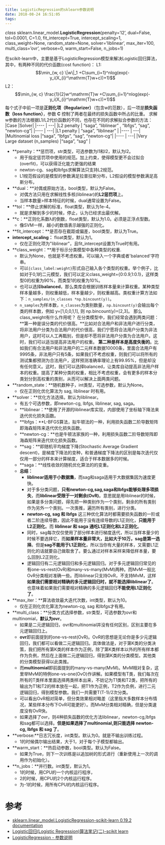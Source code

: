 ```yaml
---
title: LogisticRegression的sklearn参数说明
date: 2018-08-24 16:51:05
tags:
---
```


*class* sklearn.linear_model.**LogisticRegression**(penalty=’l2’, dual=False, tol=0.0001, C=1.0, fit_intercept=True, intercept_scaling=1, class_weight=None, random_state=None, solver=’liblinear’, max_iter=100, multi_class=’ovr’, verbose=0, warm_start=False, n_jobs=1)

在scikit-learn中，主要是基于LogisticRegression模型来解决Logistic回归算法，其中，有两种不同的代价函数(cost function)：
L1:
$$\min_{w, c} \|w\|_1 +C\sum_{i=1}^nlog(exp(-y_i(X_{i}^\mathrm{T}w+c))+1)$$
L2：
$$\min_{w, c} \frac{1}{2}w^\mathrm{T}w +C\sum_{i=1}^nlog(exp(-y_i(X_{i}^\mathrm{T}w+c))+1)$$
每个式子中前一项是**正则化项（Regularizer）**（包含w的范数），后一项是**损失函数（loss function）**，参数 **C** 控制了两者在最终的损失函数中所占的比重。
求解w参数的方法根据L1/L2代价函数的不同，也存在不同的求解拟合参数的方法：
|Case |Solver|
|---- | ---|
|L2 penalty | “saga”,  “liblinear” , “lbfgs”,  “sag”,  “newton-cg”|
|---- | ---|
|L1 penalty | “saga”,  “liblinear” |
|---- | ---|
|Multinomial loss |“saga”, “lbfgs”,  “sag”,  “newton-cg”|
|---- | ---|
|Very Large dataset (n_samples) |“saga”, “sag” |

 - **penalty：**惩罚项，str类型，可选参数为l1和l2，默认为l2。
     - 用于指定惩罚项中使用的规范。加上约束，使得模型更不会过拟合(overfit)，可以获得泛化能力更强的结果
     - newton-cg、sag和lbfgs求解算法只支持L2规范。
     - L1规范假设的是模型的参数满足拉普拉斯分布，L2假设的模型参数满足高斯分布，
 - **dual：**对偶或原始方法，bool类型，默认为False。
     - 对偶方法只用在求解线性多核(liblinear)的**L2惩罚项**上。
     - 当样本数量>样本特征的时候，dual通常设置为False。
 - **tol：**停止求解的标准，float类型，默认为1e-4。
     - 就是求解到多少的时候，停止，认为已经求出最优解。
 - **c：**正则化系数λ的倒数，float类型，默认为1.0。必须是正浮点型数。
     - 像SVM一样，越小的数值表示越强的正则化。
 - **fit_intercept：**是否存在截距或偏差，bool类型，默认为True。
 - **intercept_scaling：** float类型，默认为1。
     - 仅在正则化项为"liblinear"，且fit_intercept设置为True时有用。
 - **class_weight：**用于标示分类模型中各种类型的权重.
     - 默认为None，也就是不考虑权重。可以输入一个字典或者'balanced'字符串。
     - 可以`{class_label:weight}`形式自己输入各个类型的权重。举个例子，比如对于0,1的二元模型，我们可以定义class_weight={0:0.9,1:0.1}，这样类型0的权重为90%，而类型1的权重为10%。
     - 也可以选择**balanced**，那么类库会根据训练样本量来计算权重。某种类型样本量越多，则权重越低，样本量越少，则权重越高。类权重计算方法如下：`n_samples/(n_classes *np.bincount(y))`。
     - `n_samples`为样本数，`n_classes`为类别数量，`np.bincount(y)`会输出每个类的样本数，例如 y=[1,0,0,1,1], 则 np.bincount(y)=[2,3]。
   那么class_weight有什么作用呢？ 在分类模型中，我们经常会遇到两类问题：
   **第一种是误分类的代价很高。**比如对合法用户和非法用户进行分类，将非法用户分类为合法用户的代价很高，我们宁愿将合法用户分类为非法用户，这时可以人工再甄别，但是却不愿将非法用户分类为合法用户。这时，我们可以适当提高非法用户的权重。
   **第二种是样本是高度失衡的**。比如我们有合法用户和非法用户的二元样本数据10000条，里面合法用户有9995条，非法用户只有5条，如果我们不考虑权重，则我们可以将所有的测试集都预测为合法用户，这样预测准确率理论上有99.95%，但是却没有任何意义。这时，我们可以选择balanced，让类库自动提高非法用户样本的权重。提高了某种分类的权重，相比不考虑权重，会有更多的样本分类划分到高权重的类别，从而可以解决上面两类问题。
 - **random_state：**随机数种子，int类型，可选参数，默认为None。
     - 仅在正则化优化算法为 sag, liblinear 时有用。
 - **solver：**优化方法选择。默认为liblinear。
     - 有五个可选参数，即newton-cg, lbfgs, liblinear, sag, saga。
     - **liblinear：**使用了开源的liblinear库实现，内部使用了坐标轴下降法来迭代优化损失函数。
     - **lbfgs：**L-BFGS算法，拟牛顿法的一种，利用损失函数二阶导数矩阵即海森矩阵来迭代优化损失函数。
     - **newton-cg：**也是牛顿法家族的一种，利用损失函数二阶导数矩阵即海森矩阵来迭代优化损失函数。
     - **sag：**即随机平均梯度下降(Stochastic Average Gradient descent)，是梯度下降法的变种，和普通梯度下降法的区别是每次迭代仅仅用一部分的样本来计算梯度，适合于样本数据多的时候。
     - **saga：**线性收敛的随机优化算法的的变重。 
     - **总结：**  
        - **liblinear适用于小数据集**，而sag和saga适用于大数据集因为速度更快。
        - 对于多分类问题，**只有newton-cg,sag,saga和lbfgs能够处理多项损失**，而**liblinear受限于一对剩余(OvR)**。意思就是用liblinear的时候，如果是多分类问题，得先把一种类别作为一个类别，剩余的所有类别作为另外一个类别。一次类推，遍历所有类别，进行分类。
        - **newton-cg, sag 和 lbfgs** 这三种优化算法时都需要损失函数的一阶或者二阶连续导数，因此不能用于没有连续导数的L1正则化，**只能用于L2正则化**。而 **liblinear 和 saga** **通吃L1正则化和L2正则化**。
        - 同时，sag每次仅仅使用了部分样本进行梯度迭代，所以当样本量少的时候不要选择它，而**如果样本量非常大，比如大于10万，sag是第一选择**。但是**sag不能用于L1正则化**，所以当你有大量的样本，又需要L1正则化的话就要自己做取舍了。要么通过对样本采样来降低样本量，要么回到L2正则化。
        - 逻辑回归有二元逻辑回归和多元逻辑回归。对于多元逻辑回归常见的有one-vs-rest(OvR)和many-vs-many(MvM)两种。而MvM一般比OvR分类相对准确一些。而liblinear只支持OvR，不支持MvM，这样**如果我们需要相对精确的多元逻辑回归时，就不能选择liblinear了**。也意味着如果我们需要相对精确的多元逻辑回归**不能使用L1正则化了**。
 - **max_iter：**算法收敛最大迭代次数，int类型，默认为10。
     - 仅在正则化优化算法为newton-cg, sag 和lbfgs才有用。
 - **multi_class：**分类方式选择参数，str类型，可选参数为ovr和multinomial，**默认为ovr**。
     - 如果是二元逻辑回归，ovr和multinomial并没有任何区别，区别主要在多元逻辑回归上。
     - **ovr**即前面提到的one-vs-rest(OvR)。OvR的思想是无论你是多少元逻辑回归，我们都可以看做二元逻辑回归。具体做法是，对于第K类的分类决策，我们把所有第K类的样本作为正例，除了第K类样本以外的所有样本都作为负例，然后在上面做二元逻辑回归，得到第K类的分类模型。其他类的分类模型获得以此类推。
     - 而**multinomial**即前面提到的many-vs-many(MvM)。MvM相对复杂，这里举MvM的特例one-vs-one(OvO)作讲解。如果模型有T类，我们每次在所有的T类样本里面选择两类样本出来，不妨记为T1类和T2类，把所有的输出为T1和T2的样本放在一起，把T1作为正例，T2作为负例，进行二元逻辑回归，得到模型参数。我们一共需要T(T-1)/2次分类。
     - 可以看出OvR相对简单，但分类效果相对略差（这里指大多数样本分布情况，某些样本分布下OvR可能更好）。而MvM分类相对精确，但是分类速度没有OvR快。
     - 如果选择了ovr，则4种损失函数的优化方法liblinear，newton-cg,lbfgs和sag都可以选择。**但是如果选择了multinomial,则只能选择 newton-cg, lbfgs 和 sag 了**。
 - **verbose:**日志冗长度，int类型。默认为0。就是不输出训练过程。
     - 1的时候偶尔输出结果，大于1，对于每个子模型都输出。
 - **warm_start：**热启动参数，bool类型。默认为False。
    - 如果为True，则下一次训练是以追加树的形式进行（重新使用上一次的调用作为初始化）。
 - **n_jobs：**并行数。int类型，默认为1。
     - 1的时候，用CPU的一个内核运行程序，
     - 2的时候，用CPU的2个内核运行程序。
     - 为-1的时候，用所有CPU的内核运行程序。

# 参考
 - [sklearn.linear_model.LogisticRegression-scikit-learn 0.19.2 documentation](http://scikit-learn.org/stable/modules/generated/sklearn.linear_model.LogisticRegression.html#sklearn.linear_model.LogisticRegression.decision_function%20%E9%80%BB%E8%BE%91%E5%9B%9E%E5%BD%92)
 - [Logistic回归(Logistic Regression)算法笔记(二)-scikit learn](https://www.jianshu.com/p/bbdeb356057e)
 - [LogisticRegression - 参数说明](https://blog.csdn.net/jark_/article/details/78342644)

